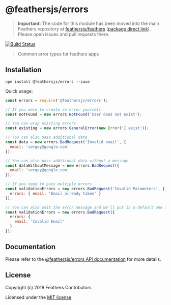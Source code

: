 # @feathersjs/errors

> __Important:__ The code for this module has been moved into the main Feathers repository at [feathersjs/feathers](https://github.com/feathersjs/feathers) ([package direct link](https://github.com/feathersjs/feathers/tree/master/packages/errors)). Please open issues and pull requests there.

[![Build Status](https://travis-ci.org/feathersjs/errors.png?branch=master)](https://travis-ci.org/feathersjs/errors)

> Common error types for feathers apps

## Installation

```
npm install @feathersjs/errors --save
```

Quick usage:

```js
const errors = require('@feathersjs/errors');

// If you were to create an error yourself.
const notFound = new errors.NotFound('User does not exist');

// You can wrap existing errors
const existing = new errors.GeneralError(new Error('I exist'));

// You can also pass additional data
const data = new errors.BadRequest('Invalid email', {
  email: 'sergey@google.com'
});

// You can also pass additional data without a message
const dataWithoutMessage = new errors.BadRequest({
  email: 'sergey@google.com'
});

// If you need to pass multiple errors
const validationErrors = new errors.BadRequest('Invalid Parameters', {
  errors: { email: 'Email already taken' }
});

// You can also omit the error message and we'll put in a default one for you
const validationErrors = new errors.BadRequest({
  errors: {
    email: 'Invalid Email'
  }
});
```

## Documentation

Please refer to the [@feathersjs/errors API documentation](https://docs.feathersjs.com/api/errors.html) for more details.

## License

Copyright (c) 2018 Feathers Contributors

Licensed under the [MIT license](LICENSE).
